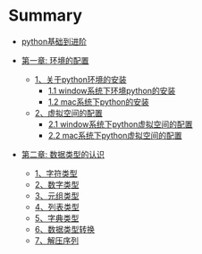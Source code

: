 # Summary

* [python基础到进阶](README.md)

* [第一章: 环境的配置]()
  * [1、关于python环境的安装]()
    * [1.1 window系统下环境python的安装](chapter01/1.1.md)
    * [1.2 mac系统下python的安装](chapter01/1.2.md)
  * [2、虚拟空间的配置]()
    * [2.1 window系统下python虚拟空间的配置](chapter01/2.1.md)
    * [2.2 mac系统下python虚拟空间的配置](chapter01/2.2.md)
* [第二章: 数据类型的认识]()
  * [1、字符类型](chapter02/1.md)
  * [2、数字类型](chapter02/2.md)
  * [3、元组类型](chapter02/3.md)
  * [4、列表类型](chapter02/4.md)
  * [5、字典类型](chapter02/5.md)
  * [6、数据类型转换](chapter02/6.md)
  * [7、解压序列](chapter02/7.md)

